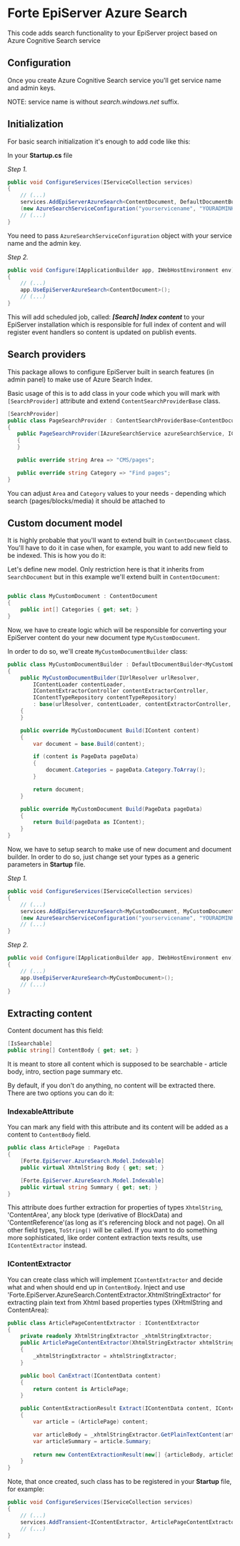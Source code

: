 # Forte EpiServer Azure Search

This code adds search functionality to your EpiServer project based on Azure Cognitive Search service

## Configuration

Once you create Azure Cognitive Search service you'll get service name and admin keys.

NOTE: service name is without _search.windows.net_ suffix.

## Initialization

For basic search initialization it's enough to add code like this:

In your **Startup.cs** file

_Step 1._
```c#
public void ConfigureServices(IServiceCollection services)
{
    // (...)
    services.AddEpiServerAzureSearch<ContentDocument, DefaultDocumentBuilder>
    (new AzureSearchServiceConfiguration("yourservicename", "YOURADMINKEY")); 
    // (...)
}
```
You need to pass `AzureSearchServiceConfiguration` object with your service name and the admin key. 

_Step 2._
```c#
public void Configure(IApplicationBuilder app, IWebHostEnvironment env)
{
    // (...)
    app.UseEpiServerAzureSearch<ContentDocument>();
    // (...)
}
```

This will add scheduled job, called: **_[Search] Index content_** to your EpiServer installation which is responsible for full index of content 
and will register event handlers so content is updated on publish events. 

## Search providers

 This package allows to configure EpiServer built in search features (in admin panel) to make use of Azure Search Index. 
 
 Basic usage of this is to add class in your code which you will mark with `[SearchProvider]` attribute and extend `ContentSearchProviderBase` class.
 
 ```c#
[SearchProvider]
public class PageSearchProvider : ContentSearchProviderBase<ContentDocument>
{
    public PageSearchProvider(IAzureSearchService azureSearchService, IContentLanguageAccessor contentLanguageAccessor) : base(azureSearchService, contentLanguageAccessor)
    {
    }

    public override string Area => "CMS/pages";

    public override string Category => "Find pages";
}
```
You can adjust `Area` and `Category` values to your needs - depending which search (pages/blocks/media) it should be attached to 

## Custom document model

It is highly probable that you'll want to extend built in `ContentDocument` class. You'll have to do it in case when, for example, you want to add new field to be indexed. This is how you do it:

Let's define new model. Only restriction here is that it inherits from `SearchDocument` but in this example we'll extend built in `ContentDocument`:

```c#

public class MyCustomDocument : ContentDocument
{
    public int[] Categories { get; set; }
}
```

Now, we have to create logic which will be responsible for converting your EpiServer content do your new document type `MyCustomDocument`. 

In order to do so, we'll create `MyCustomDocumentBuilder` class:

```c#
public class MyCustomDocumentBuilder : DefaultDocumentBuilder<MyCustomDocument>
{
    public MyCustomDocumentBuilder(IUrlResolver urlResolver, 
        IContentLoader contentLoader, 
        IContentExtractorController contentExtractorController,
        IContentTypeRepository contentTypeRepository)
        : base(urlResolver, contentLoader, contentExtractorController, contentTypeRepository)
    {
    }

    public override MyCustomDocument Build(IContent content)
    {
        var document = base.Build(content);

        if (content is PageData pageData)
        {
            document.Categories = pageData.Category.ToArray();
        }

        return document;
    }

    public override MyCustomDocument Build(PageData pageData)
    {
        return Build(pageData as IContent);
    }
}
``` 

Now, we have to setup search to make use of new document and document builder. In order to do so, just change set your types as a generic parameters in **Startup** file.

_Step 1._
```c#
public void ConfigureServices(IServiceCollection services)
{
    // (...)
    services.AddEpiServerAzureSearch<MyCustomDocument, MyCustomDocumentBuilder>
    (new AzureSearchServiceConfiguration("yourservicename", "YOURADMINKEY")); 
    // (...)
}
```
_Step 2._
```c#
public void Configure(IApplicationBuilder app, IWebHostEnvironment env)
{
    // (...)
    app.UseEpiServerAzureSearch<MyCustomDocument>();
    // (...)
}
```

## Extracting content

Content document has this field:

```c#
[IsSearchable]
public string[] ContentBody { get; set; }
```

It is meant to store all content which is supposed to be searchable - article body, intro, section page summary etc.

By default, if you don't do anything, no content will be extracted there. There are two options you can do it:

### IndexableAttribute

You can mark any field with this attribute and its content will be added as a content to `ContentBody` field.

```c#
public class ArticlePage : PageData
{
    [Forte.EpiServer.AzureSearch.Model.Indexable]
    public virtual XhtmlString Body { get; set; }

    [Forte.EpiServer.AzureSearch.Model.Indexable]
    public virtual string Summary { get; set; }
}
```

This attribute does further extraction for properties of types `XhtmlString`, 'ContentArea', any block type (derivative of BlockData) and 'ContentReference'(as long as it's referencing block and not page). On all other field types, `ToString()` will be called. If you want to do something more sophisticated, like order content extraction texts results, use `IContentExtractor` instead.

### IContentExtractor

You can create class which will implement `IContentExtractor` and decide what and when should end up in `ContentBody`. Inject and use 'Forte.EpiServer.AzureSearch.ContentExtractor.XhtmlStringExtractor' for extracting plain text from Xhtml based properties types (XHtmlString and ContentArea):

```c#
public class ArticlePageContentExtractor : IContentExtractor
{
    private readonly XhtmlStringExtractor _xhtmlStringExtractor;
    public ArticlePageContentExtractor(XhtmlStringExtractor xhtmlStringExtractor)
    {
        _xhtmlStringExtractor = xhtmlStringExtractor;
    }

    public bool CanExtract(IContentData content)
    {
        return content is ArticlePage;
    }

    public ContentExtractionResult Extract(IContentData content, IContentExtractorController extractor)
    {
        var article = (ArticlePage) content;

        var articleBody = _xhtmlStringExtractor.GetPlainTextContent(article.Body, extractor);
        var articleSummary = article.Summary;
        
        return new ContentExtractionResult(new[] {articleBody, articleSummary}, null);
    }
}
```

Note, that once created, such class has to be registered in your **Startup** file, for example:

```c#
public void ConfigureServices(IServiceCollection services)
{
    // (...)
    services.AddTransient<IContentExtractor, ArticlePageContentExtractor>(); 
    // (...)
}
```
